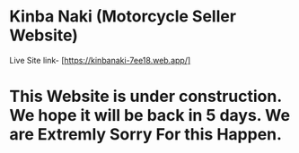 # Kinba Naki (Motorcycle Seller Website)
Live Site link-  [https://kinbanaki-7ee18.web.app/]
# This Website is under construction. We hope it will be back in 5 days. We are Extremly Sorry For this Happen.
